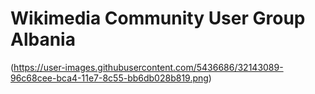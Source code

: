 # Wikimedia Community User Group Albania
(https://user-images.githubusercontent.com/5436686/32143089-96c68cee-bca4-11e7-8c55-bb6db028b819.png)
